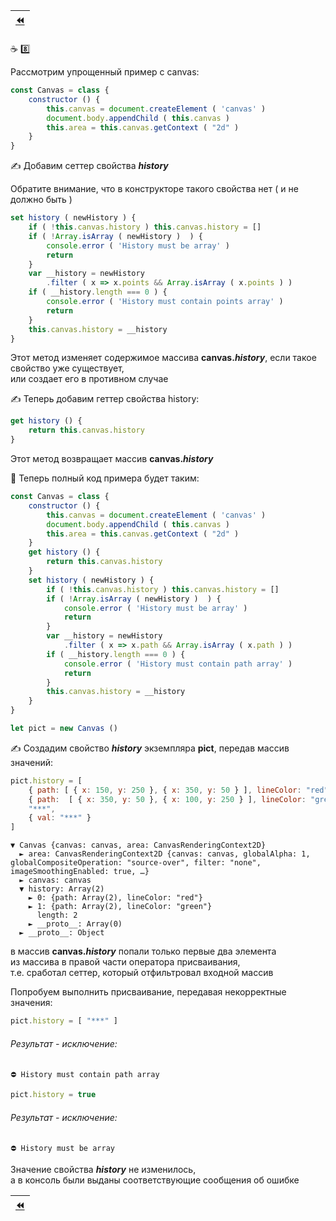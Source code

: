 | [:rewind:](Class#mortar_board-get--set) |
|-|

:coffee: :eight:

Рассмотрим упрощенный пример с  canvas:
```javascript
const Canvas = class {
    constructor () {
        this.canvas = document.createElement ( 'canvas' )
        document.body.appendChild ( this.canvas )
        this.area = this.canvas.getContext ( "2d" )
    }
}
```
✍ Добавим сеттер свойства  **_history_**

Обратите внимание, что в конструкторе такого свойства нет 
( и не должно быть )
```javascript
set history ( newHistory ) {
    if ( !this.canvas.history ) this.canvas.history = []
    if ( !Array.isArray ( newHistory )  ) {
        console.error ( 'History must be array' )
        return
    }
    var __history = newHistory
        .filter ( x => x.points && Array.isArray ( x.points ) )
    if ( __history.length === 0 ) {
        console.error ( 'History must contain points array' )
        return
    }
    this.canvas.history = __history
}
```
Этот метод изменяет содержимое массива  **canvas._history_**, если такое свойство уже существует,<br/>
или создает его в противном случае

✍ Теперь добавим геттер свойства  history:
```javascript
get history () {
    return this.canvas.history
}
```
Этот метод возвращает массив  **canvas._history_**

📄 Теперь полный код примера будет таким:
```javascript
const Canvas = class {
    constructor () {
        this.canvas = document.createElement ( 'canvas' )
        document.body.appendChild ( this.canvas )
        this.area = this.canvas.getContext ( "2d" )
    }
    get history () {
        return this.canvas.history
    }
    set history ( newHistory ) {
        if ( !this.canvas.history ) this.canvas.history = []
        if ( !Array.isArray ( newHistory )  ) {
            console.error ( 'History must be array' )
            return
        }
        var __history = newHistory
            .filter ( x => x.path && Array.isArray ( x.path ) )
        if ( __history.length === 0 ) {
            console.error ( 'History must contain path array' )
            return
        }
        this.canvas.history = __history
    }
}

let pict = new Canvas ()
```
✍ Создадим свойство  **_history_**  экземпляра  **pict**, передав массив значений:
```javascript
pict.history = [
    { path: [ { x: 150, y: 250 }, { x: 350, y: 50 } ], lineColor: "red" },
    { path:  [ { x: 350, y: 50 }, { x: 100, y: 250 } ], lineColor: "green" },
    "***",
    { val: "***" }
]
```
```console
▼ Canvas {canvas: canvas, area: CanvasRenderingContext2D}
  ► area: CanvasRenderingContext2D {canvas: canvas, globalAlpha: 1, globalCompositeOperation: "source-over", filter: "none", imageSmoothingEnabled: true, …}
  ► canvas: canvas
  ▼ history: Array(2)
    ► 0: {path: Array(2), lineColor: "red"}
    ► 1: {path: Array(2), lineColor: "green"}
      length: 2
    ► __proto__: Array(0)
  ► __proto__: Object
```
в массив  **canvas._history_**  попали только первые два элемента <br/>
из массива в правой части оператора присваивания, <br/>
т.е. сработал сеттер, который отфильтровал входной массив

Попробуем выполнить присваивание, передавая некорректные значения:
```javascript
pict.history = [ "***" ]
```
###### Результат - исключение:
```
⛔️ History must contain path array
```

```javascript
pict.history = true
```
###### Результат - исключение:
```
⛔️ History must be array
```
Значение свойства  **_history_**  не изменилось, <br/>
а в консоль были выданы соответствующие сообщения об ошибке

| [:rewind:](Class#mortar_board-get--set) |
|-|
